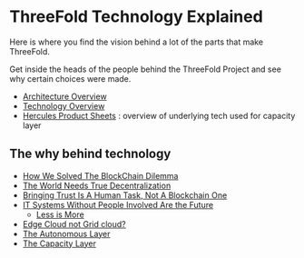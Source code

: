 # ThreeFold Technology Explained

Here is where you find the vision behind a lot of the parts that make ThreeFold.

Get inside the heads of the people behind the ThreeFold Project and see why certain choices were made.

- [Architecture Overview](threefold__hercules_components.md)
- [Technology Overview](threefold__technology_overview.md)
- [Hercules Product Sheets](threefold__hercules_components.md)  :   overview of underlying tech used for capacity layer
    
## The why behind technology

- [How We Solved The BlockChain Dilemma](threefold__blockchain_dilemma_whitepaper.md)
- [The World Needs True Decentralization](threefold__true_decentralized_internet_system.md)
- [Bringing Trust Is A Human Task, Not A Blockchain One](threefold__bringing_trust_is_a_human_task.md)
- [IT Systems Without People Involved Are the Future](threefold__zero_people_it_is_the_future.md)
  - [Less is More](threefold__grid_tech_zeropeople.md)
- [Edge Cloud not Grid cloud?](threefold__edge_cloud_not_grid_cloud.md)
- [The Autonomous Layer](threefold__autonomous_layer.md)
- [The Capacity Layer](threefold__capacity_layer.md)


